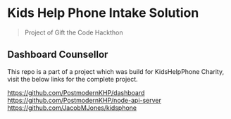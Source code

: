 # Kids Help Phone Intake Solution
> Project of Gift the Code Hackthon
## Dashboard Counsellor

This repo is a part of a project which was build for KidsHelpPhone Charity, visit the below links for the complete project. 

https://github.com/PostmodernKHP/dashboard
https://github.com/PostmodernKHP/node-api-server
https://github.com/JacobMJones/kidsphone